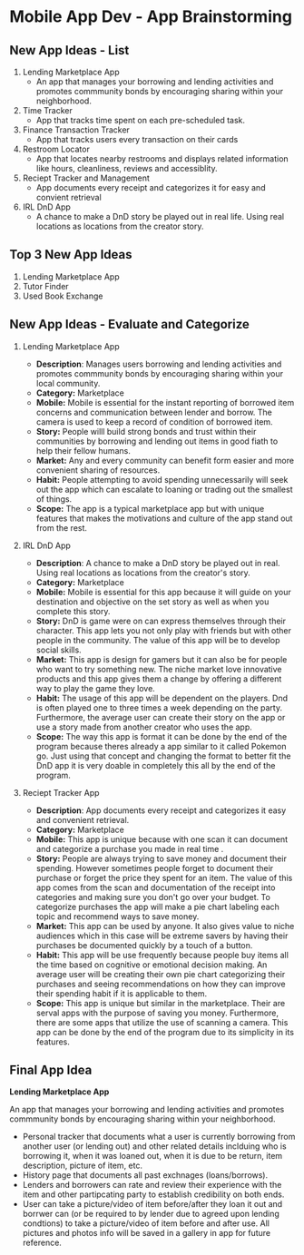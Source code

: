 Mobile App Dev - App Brainstorming
===
## New App Ideas - List
1. Lending Marketplace App
    - An app that manages your borrowing and lending activities and promotes commmunity bonds by encouraging sharing within your neighborhood.
2. Time Tracker
    - App that tracks time spent on each pre-scheduled task.
3. Finance Transaction Tracker
    - App that tracks users every transaction on their cards 
4. Restroom Locator
    - App that locates nearby restrooms and displays related information like hours, cleanliness, reviews and accessiblity.
5. Reciept Tracker and Management
    - App documents every receipt and categorizes it for easy and convient retrieval
6. IRL DnD App
    - A chance to make a DnD story be played out in real life. Using real locations as locations from the creator story.

## Top 3 New App Ideas
1. Lending Marketplace App
2. Tutor Finder
3. Used Book Exchange

## New App Ideas - Evaluate and Categorize
1. Lending Marketplace App
   - **Description**: Manages users borrowing and lending activities and promotes commmunity bonds by encouraging sharing within your local community.
   - **Category:** Marketplace
   - **Mobile:** Mobile is essential for the instant reporting of borrowed item concerns and communication between lender and borrow.  The camera is used to keep a record of condition of borrowed item.
   - **Story:** People willl build strong bonds and trust within their communities by borrowing and lending out items in good fiath to help their fellow humans.
   - **Market:** Any and every community can benefit form easier and more convenient sharing of resources. 
   - **Habit:** People attempting to avoid spending unnecessarily will seek out the app which can escalate to loaning or trading out the smallest of things.
   - **Scope:** The app is a typical marketplace app but with unique features that makes the motivations and culture of the app stand out from the rest.

1. IRL DnD App
   - **Description**: A chance to make a DnD story be played out in real. Using real locations as locations from the creator's story. 
   - **Category:** Marketplace
   - **Mobile:** Mobile is essential for this app because it will guide on your destination and objective on the set story as well as when you complete this story.
   - **Story:** DnD is game were on can express themselves through their character. This app lets you not only play with friends but with other people in the community. The value of this app will be to develop social skills.
   - **Market:** This app is design for gamers but it can also be for people who want to try something new. The niche market love innovative products and this app gives them a change by offering a different way to play the game they love.
   - **Habit:** The usage of this app will be dependent on the players. Dnd is often played one to three times a week depending on the party. Furthermore, the average user can create their story on the app or use a story made from another creator who uses the app.
   - **Scope:** The way this app is format it can be done by the end of the program because theres already a app similar to it called Pokemon go. Just using that concept and changing the format to better fit the DnD app it is very doable in completely this all by the end of the program.

1. Reciept Tracker App
   - **Description**: App documents every receipt and categorizes it easy and convenient retrieval.
   - **Category:** Marketplace
   - **Mobile:** This app is unique because with one scan it can document and categorize a purchase you made in real time .
   - **Story:** People are always trying to save money and document their spending. However sometimes people forget to document their purchase or forget the price they spent for an item. The value of this app comes from the scan and documentation of the receipt into categories and making sure you don't go over your budget. To categorize purchases the app will make a pie chart labeling each topic and recommend ways to save money.  
   - **Market:** This app can be used by anyone. It also gives value to niche audiences which in this case will be extreme savers by having their purchases be documented quickly by a touch of a button.
   - **Habit:** This app will be use frequently because people buy items all the time based on cognitive or emotional decision making. An average user will be creating their own pie chart categorizing their purchases and seeing recommendations on how they can improve their spending habit if it is applicable to them.
   - **Scope:** This app is unique but similar in the marketplace. Their are serval apps with the purpose of saving you money. Furthermore,  there are some apps that utilize the use of scanning a camera. This app can be done by the end of the program due to its simplicity in its features.

## Final App Idea
**Lending Marketplace App**

An app that manages your borrowing and lending activities and promotes commmunity bonds by encouraging sharing within your neighborhood.
- Personal tracker that documents what a user is currently borrowing from another user (or lending out) and other related details inclduing who is borrowing it, when it was loaned out, when it is due to be return, item description, picture of item, etc. 
- History page that documents all past exchnages (loans/borrows).
- Lenders and borrowers can rate and review their experience with the item and other partipcating party to establish credibility on both ends.
- User can take a picture/video of item before/after they loan it out and borrwer can (or be required to by lender due to agreed upon lending condtions) to take a picture/video of item before and after use. All pictures and photos info will be saved in a gallery in app for future reference.


